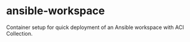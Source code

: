 # ansible-workspace
Container setup for quick deployment of an Ansible workspace with ACI Collection.

